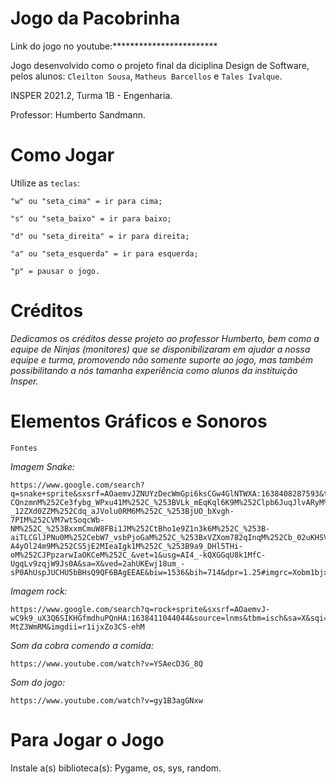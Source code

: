 # Jogo da Pacobrinha

Link do jogo no youtube:************************

Jogo desenvolvido como o projeto final da diciplina Design de Software, pelos alunos:
`Cleilton Sousa`, `Matheus Barcellos` e `Tales Ivalque`.

INSPER 2021.2, Turma 1B - Engenharia.

Professor: Humberto Sandmann.

# Como Jogar
Utilize as `teclas`:

    "w" ou "seta_cima" = ir para cima; 

    "s" ou "seta_baixo" = ir para baixo;

    "d" ou "seta_direita" = ir para direita;

    "a" ou "seta_esquerda" = ir para esquerda;

    "p" = pausar o jogo.
# Créditos
*Dedicamos os créditos desse projeto ao professor Humberto, bem como a equipe de Ninjas (monitores) que se disponibilizaram em ajudar a nossa equipe e turma, promovendo não somente suporte ao jogo, mas também possibilitando a nós tamanha experiência como alunos da instituição Insper.*
# Elementos Gráficos e Sonoros
`Fontes`

*Imagem Snake:*

    https://www.google.com/search?q=snake+sprite&sxsrf=AOaemvJZNUYzDecWmGpi6ksCGw4GlNTWXA:1638408287593&tbm=isch&source=iu&ictx=1&fir=Xobm1bjxdip3iM%252CNvSPJQEXg7k6fM%252C_%253BzxWIteUdcqvRFM%252CcFRK9ul3KJv6TM%252C_%253BCFow9UJLl7fsUM%252Cdq_aJVolu0RM6M%252C_%253BfGmWCE-CQnzmnM%252Ce3fybg_WPxu41M%252C_%253BVLk_mEqKql6K9M%252Clpb6JuqJlvARyM%252C_%253BDWsK_1on8OKsUM%252ChsvJ7ncxIncbYM%252C_%253BZt1-_12ZXd0ZZM%252Cdq_aJVolu0RM6M%252C_%253BjUO_bXvgh-7PIM%252CVM7wtSoqcWb-NM%252C_%253BxxmCmuW8FBi1JM%252CtBho1e9Z1n3k6M%252C_%253B-aiTLCGlJPNu0M%252CebW7_vsbPjoGaM%252C_%253BxVZXom782qInqM%252Cb_02uKHSVjuvrM%252C_%253BAhY-A4yOl24m9M%252CS5jE2MIeaIgk1M%252C_%253B9a9_DHl5THi-oM%252CJPpzarwIaOKCeM%252C_&vet=1&usg=AI4_-kQXGGqU8k1MfC-UgqLv9zqjW9Js0A&sa=X&ved=2ahUKEwj18um_-sP0AhUspJUCHU5bBHsQ9QF6BAgEEAE&biw=1536&bih=714&dpr=1.25#imgrc=Xobm1bjxdip3iM 

*Imagem rock:*

    https://www.google.com/search?q=rock+sprite&sxsrf=AOaemvJ-wC9k9_uX3Q6SIKHGfmdhuPQnHA:1638411044044&source=lnms&tbm=isch&sa=X&sqi=2&ved=2ahUKEwiorZrihMT0AhVDSvEDHTQ0C7wQ_AUoAXoECAEQAw&biw=1536&bih=714&dpr=1.25#imgrc=DfQu6-MtZ3WmRM&imgdii=r1ijxZo3CS-ehM
*Som da cobra comendo a comida:*

    https://www.youtube.com/watch?v=YSAecD3G_8Q

*Som do jogo:*

    https://www.youtube.com/watch?v=gy1B3agGNxw

# Para Jogar o Jogo
Instale a(s) biblioteca(s):
Pygame,
os,
sys,
random.

